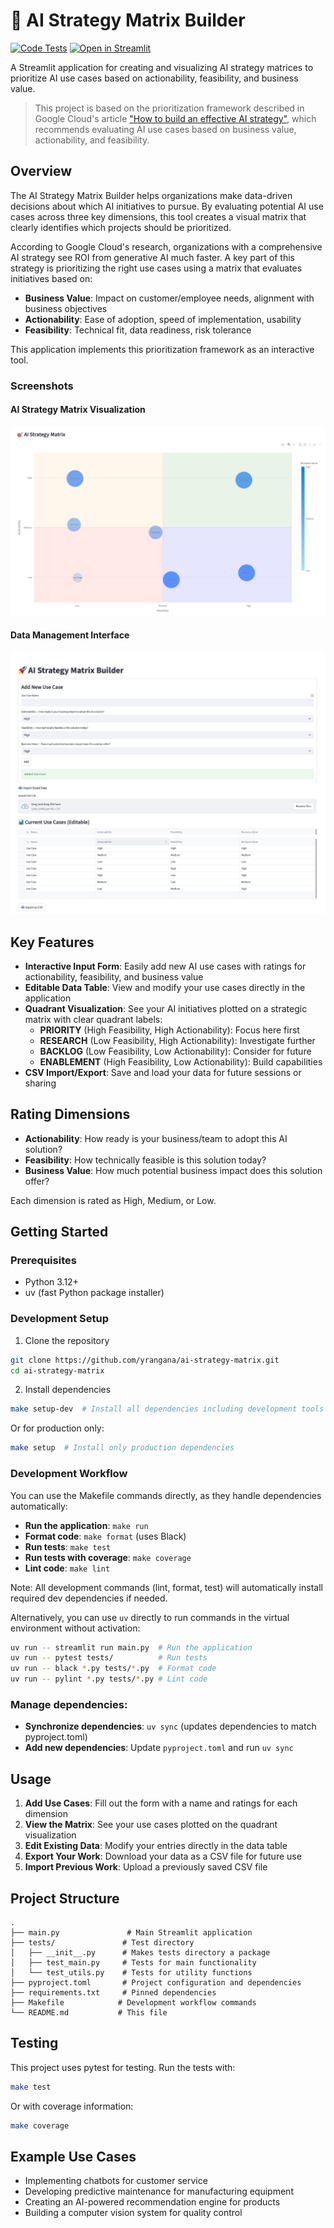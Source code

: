 # 🚀 AI Strategy Matrix Builder

[![Code Tests](https://github.com/yrangana/ai-strategy-matrix/actions/workflows/python-tests.yml/badge.svg)](https://github.com/yrangana/ai-strategy-matrix/actions/workflows/python-tests.yml) [![Open in Streamlit](https://static.streamlit.io/badges/streamlit_badge_black_white.svg)](https://ai-strategy-matrix.streamlit.app)

A Streamlit application for creating and visualizing AI strategy matrices to prioritize AI use cases based on actionability, feasibility, and business value.

> This project is based on the prioritization framework described in Google Cloud's article ["How to build an effective AI strategy"](https://cloud.google.com/transform/how-to-build-an-effective-ai-strategy), which recommends evaluating AI use cases based on business value, actionability, and feasibility.

## Overview

The AI Strategy Matrix Builder helps organizations make data-driven decisions about which AI initiatives to pursue. By evaluating potential AI use cases across three key dimensions, this tool creates a visual matrix that clearly identifies which projects should be prioritized.

According to Google Cloud's research, organizations with a comprehensive AI strategy see ROI from generative AI much faster. A key part of this strategy is prioritizing the right use cases using a matrix that evaluates initiatives based on:

- **Business Value**: Impact on customer/employee needs, alignment with business objectives
- **Actionability**: Ease of adoption, speed of implementation, usability
- **Feasibility**: Technical fit, data readiness, risk tolerance

This application implements this prioritization framework as an interactive tool.

### Screenshots

#### AI Strategy Matrix Visualization

![AI Strategy Matrix](img/AI%20Strategy%20Matrix.png)

#### Data Management Interface

![Add, Import, Export, Delete Use Cases](img/Add,%20Import,%20Export,%20Delete%20Use%20Cases.png)

## Key Features

- **Interactive Input Form**: Easily add new AI use cases with ratings for actionability, feasibility, and business value
- **Editable Data Table**: View and modify your use cases directly in the application
- **Quadrant Visualization**: See your AI initiatives plotted on a strategic matrix with clear quadrant labels:
  - **PRIORITY** (High Feasibility, High Actionability): Focus here first
  - **RESEARCH** (Low Feasibility, High Actionability): Investigate further
  - **BACKLOG** (Low Feasibility, Low Actionability): Consider for future
  - **ENABLEMENT** (High Feasibility, Low Actionability): Build capabilities
- **CSV Import/Export**: Save and load your data for future sessions or sharing

## Rating Dimensions

- **Actionability**: How ready is your business/team to adopt this AI solution?
- **Feasibility**: How technically feasible is this solution today?
- **Business Value**: How much potential business impact does this solution offer?

Each dimension is rated as High, Medium, or Low.

## Getting Started

### Prerequisites

- Python 3.12+
- uv (fast Python package installer)

### Development Setup

1. Clone the repository

```bash
git clone https://github.com/yrangana/ai-strategy-matrix.git
cd ai-strategy-matrix
```

2. Install dependencies

```bash
make setup-dev  # Install all dependencies including development tools
```

Or for production only:

```bash
make setup  # Install only production dependencies
```

### Development Workflow

You can use the Makefile commands directly, as they handle dependencies automatically:

- **Run the application**: `make run`
- **Format code**: `make format` (uses Black)
- **Run tests**: `make test`
- **Run tests with coverage**: `make coverage`
- **Lint code**: `make lint`

Note: All development commands (lint, format, test) will automatically install required dev dependencies if needed.

Alternatively, you can use `uv` directly to run commands in the virtual environment without activation:

```bash
uv run -- streamlit run main.py  # Run the application
uv run -- pytest tests/          # Run tests
uv run -- black *.py tests/*.py  # Format code
uv run -- pylint *.py tests/*.py # Lint code
```

### Manage dependencies:

- **Synchronize dependencies**: `uv sync` (updates dependencies to match pyproject.toml)
- **Add new dependencies**: Update `pyproject.toml` and run `uv sync`

## Usage

1. **Add Use Cases**: Fill out the form with a name and ratings for each dimension
2. **View the Matrix**: See your use cases plotted on the quadrant visualization
3. **Edit Existing Data**: Modify your entries directly in the data table
4. **Export Your Work**: Download your data as a CSV file for future use
5. **Import Previous Work**: Upload a previously saved CSV file

## Project Structure

```
.
├── main.py               # Main Streamlit application
├── tests/               # Test directory
│   ├── __init__.py      # Makes tests directory a package
│   ├── test_main.py     # Tests for main functionality
│   └── test_utils.py    # Tests for utility functions
├── pyproject.toml       # Project configuration and dependencies
├── requirements.txt     # Pinned dependencies
├── Makefile            # Development workflow commands
└── README.md           # This file
```

## Testing

This project uses pytest for testing. Run the tests with:

```bash
make test
```

Or with coverage information:

```bash
make coverage
```

## Example Use Cases

- Implementing chatbots for customer service
- Developing predictive maintenance for manufacturing equipment
- Creating an AI-powered recommendation engine for products
- Building a computer vision system for quality control
